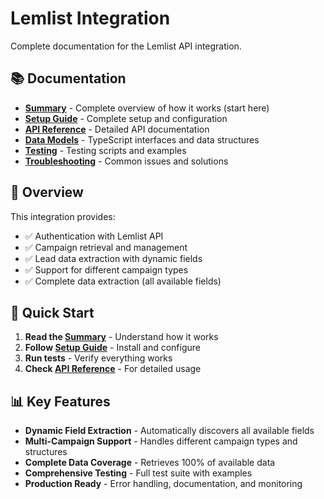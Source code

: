 # Lemlist Integration

Complete documentation for the Lemlist API integration.

## 📚 Documentation

- **[Summary](./summary.md)** - Complete overview of how it works (start here)
- **[Setup Guide](./setup.md)** - Complete setup and configuration
- **[API Reference](./api-reference.md)** - Detailed API documentation
- **[Data Models](./data-models.md)** - TypeScript interfaces and data structures
- **[Testing](./testing.md)** - Testing scripts and examples
- **[Troubleshooting](./troubleshooting.md)** - Common issues and solutions

## 🎯 Overview

This integration provides:
- ✅ Authentication with Lemlist API
- ✅ Campaign retrieval and management
- ✅ Lead data extraction with dynamic fields
- ✅ Support for different campaign types
- ✅ Complete data extraction (all available fields)

## 🚀 Quick Start

1. **Read the [Summary](./summary.md)** - Understand how it works
2. **Follow [Setup Guide](./setup.md)** - Install and configure
3. **Run tests** - Verify everything works
4. **Check [API Reference](./api-reference.md)** - For detailed usage

## 📊 Key Features

- **Dynamic Field Extraction** - Automatically discovers all available fields
- **Multi-Campaign Support** - Handles different campaign types and structures
- **Complete Data Coverage** - Retrieves 100% of available data
- **Comprehensive Testing** - Full test suite with examples
- **Production Ready** - Error handling, documentation, and monitoring
